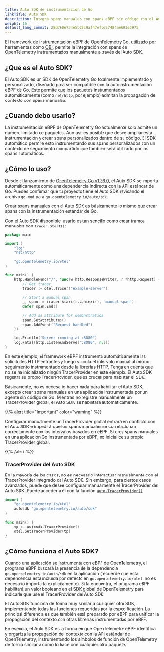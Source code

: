 ```yaml
---
title: Auto SDK de instrumentación de Go
linkTitle: Auto SDK
description: Integra spans manuales con spans eBPF sin código con el Auto SDK
weight: 16
default_lang_commit: 28d760e734e5b20c9af47efce57484ae691e3975
---
```


El framework de instrumentación eBPF de OpenTelemetry Go, utilizado por
herramientas como [OBI](/docs/zero-code/obi), permite la integración con spans
de OpenTelemetry instrumentados manualmente a través del Auto SDK.

## ¿Qué es el Auto SDK?

El Auto SDK es un SDK de OpenTelemetry Go totalmente implementado y
personalizado, diseñado para ser compatible con la autoinstrumentación eBPF de
Go. Esto permite que los paquetes instrumentados automáticamente (como
`net/http`, por ejemplo) admitan la propagación de contexto con spans manuales.

## ¿Cuando debo usarlo?

La instrumentación eBPF de OpenTelemetry Go actualmente solo admite un número
limitado de paquetes. Aun así, es posible que desee ampliar esta instrumentación
y crear spans personalizados dentro de su código. El SDK automático permite esto
instrumentando sus spans personalizados con un contexto de seguimiento
compartido que también será utilizado por los spans automáticos.

## ¿Cómo lo uso?

Desde el lanzamiento de
[OpenTelemetry Go v1.36.0](https://github.com/open-telemetry/opentelemetry-go/releases/tag/v1.36.0),
el Auto SDK se importa automáticamente como una dependencia indirecta con la API
estándar de Go. Puedes confirmar que tu proyecto tiene el Auto SDK revisando el
archivo `go.mod` para `go.opentelemetry.io/auto/sdk`.

Crear spans manuales con el Auto SDK es básicamente lo mismo que crear spans con
la instrumentación estándar de Go.

Con el Auto SDK disponible, usarlo es tan sencillo como crear tramos manuales
con `tracer.Start()`:

```go
package main

import (
	"log"
	"net/http"

	"go.opentelemetry.io/otel"
)

func main() {
	http.HandleFunc("/", func(w http.ResponseWriter, r *http.Request) {
		// Get tracer
		tracer := otel.Tracer("example-server")

		// Start a manual span
		_, span := tracer.Start(r.Context(), "manual-span")
		defer span.End()

		// Add an attribute for demonstration
		span.SetAttributes()
		span.AddEvent("Request handled")
	})

	log.Println("Server running at :8080")
	log.Fatal(http.ListenAndServe(":8080", nil))
}
```

En este ejemplo, el framework eBPF instrumenta automáticamente las solicitudes
HTTP entrantes y luego vincula el intervalo manual al mismo seguimiento
instrumentado desde la librerías HTTP. Tenga en cuenta que no se ha inicializado
ningún TracerProvider en este ejemplo. El Auto SDK registra su propio
TracerProvider, que es crucial para habilitar el SDK.

Básicamente, no es necesario hacer nada para habilitar el Auto SDK, excepto
crear spans manuales en una aplicación instrumentada por un agente sin código de
Go. Mientras no registre manualmente un TracerProvider global, el Auto SDK se
habilitará automáticamente.

{{% alert title="Important" color="warning" %}}

Configurar manualmente un TracerProvider global entrará en conflicto con el Auto
SDK e impedirá que los spans manuales se correlacionan correctamente con los
intervalos basados en eBPF. Si crea spans manuales en una aplicación Go
instrumentada por eBPF, no inicialice su propio TracerProvider global.

{{% /alert %}}

### TracerProvider del Auto SDK

En la mayoría de los casos, no es necesario interactuar manualmente con el
TracerProvider integrado del Auto SDK. Sin embargo, para ciertos casos
avanzados, puede que desee configurar manualmente el TracerProvider del Auto
SDK. Puede acceder a él con la función
[`auto.TracerProvider()`](https://pkg.go.dev/go.opentelemetry.io/auto/sdk):

```go
import (
	"go.opentelemetry.io/otel"
    autosdk "go.opentelemetry.io/auto/sdk"
)

func main() {
	tp := autosdk.TracerProvider()
	otel.SetTracerProvider(tp)
}
```

## ¿Cómo funciona el Auto SDK?

Cuando una aplicación se instrumenta con eBPF de OpenTelemetry, el programa eBPF
buscará la presencia de la dependencia `go.opentelemetry.io/auto/sdk` en la
aplicación (recuerde que esta dependencia está incluida por defecto en
`go.opentelemetry.io/otel`; no es necesario importarla explícitamente). Si la
encuentra, el programa eBPF habilitará un valor booleano en el SDK global de
OpenTelemetry para indicarle que use el TracerProvider del Auto SDK.

El Auto SDK funciona de forma muy similar a cualquier otro SDK, implementando
todas las funciones requeridas por la especificación. La principal diferencia es
que también está preparado por eBPF para unificar la propagación del contexto
con otras librerías instrumentadas por eBPF.

En esencia, el Auto SDK es la forma en que OpenTelemetry eBPF identifica y
organiza la propagación del contexto con la API estándar de OpenTelemetry,
instrumentando los símbolos de función de OpenTelemetry de forma similar a como
lo hace con cualquier otro paquete.

